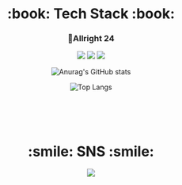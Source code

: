 <div align=center><h1>:book: Tech Stack :book:</h1></div>
<div align=center><h3>Allright 24</h3></div>
<div align=center>

  <img src="https://img.shields.io/badge/C-A8B9CC?style=flat-square&logo=C&logoColor=white"/>
  <img src="https://img.shields.io/badge/Python-3766AB?style=flat-square&logo=Python&logoColor=white"/>
  <img src="https://img.shields.io/badge/Java-2C2255?style=flat-square&logo=Eclipse IDE&logoColor=white"/>
  <br>
  
</div>

<div align=center>

  ![Anurag's GitHub stats](https://github-readme-stats.vercel.app/api?username=thatgirls00&show_icons=true&theme=dark)

</div>

<div align=center>

![Top Langs](https://github-readme-stats.vercel.app/api/top-langs/?username=thatgirls00&layout=compact&theme=dark)

</div>

<br><br><br>

<div align=center><h1>:smile: SNS :smile:</h1></div>
<div align=center>
<a href="https://www.instagram.com/thatgirls00/"><img src="https://img.shields.io/badge/Instagram-E4405F?style=flat-square&logo=Instagram&logoColor=white"/></a>
</div>
